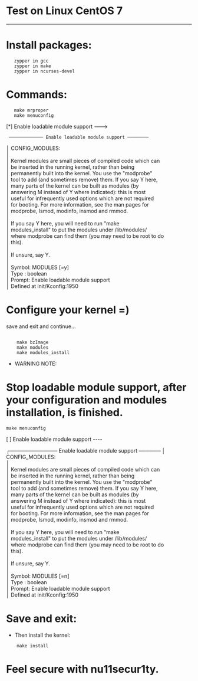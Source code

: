 # Test on Linux CentOS 7

------------------------------------------------------------------
# Install packages:
```
   zypper in gcc
   zypper in make 
   zypper in ncurses-devel
```
# Commands: 
```
   make mrproper
   make menuconfig
```   
   [*] Enable loadable module support  --->  
   
     ───────────── Enable loadable module support ────────
  │ CONFIG_MODULES:                                                                                                                                                                                              
  │                                                                                                                                                                                                              
  │ Kernel modules are small pieces of compiled code which can                                                                                                                                                   
  │ be inserted in the running kernel, rather than being                                                                                                                                                         
  │ permanently built into the kernel.  You use the "modprobe"                                                                                                                                                   
  │ tool to add (and sometimes remove) them.  If you say Y here,                                                                                                                                                 
  │ many parts of the kernel can be built as modules (by                                                                                                                                                         
  │ answering M instead of Y where indicated): this is most                                                                                                                                                      
  │ useful for infrequently used options which are not required                                                                                                                                                  
  │ for booting.  For more information, see the man pages for                                                                                                                                                    
  │ modprobe, lsmod, modinfo, insmod and rmmod.                                                                                                                                                                  
  │                                                                                                                                                                                                              
  │ If you say Y here, you will need to run "make                                                                                                                                                                
  │ modules_install" to put the modules under /lib/modules/                                                                                                                                                      
  │ where modprobe can find them (you may need to be root to do                                                                                                                                                  
  │ this).                                                                                                                                                                                                       
  │                                                                                                                                                                                                              
  │ If unsure, say Y.                                                                                                                                                                                            
  │                                                                                                                                                                                                              
  │ Symbol: MODULES [=y]                                                                                                                                                                                         
  │ Type  : boolean                                                                                                                                                                                              
  │ Prompt: Enable loadable module support                                                                                                                                                                       
  │   Defined at init/Kconfig:1950    
 
 # Configure your kernel =)
 
   save and exit and continue...  
```

    make bzImage
    make modules
    make modules_install
```
  - WARNING NOTE:   

   # Stop loadable module support, after your configuration and modules installation, is finished.
   
   ```
   make menuconfig
   ```
   [ ] Enable loadable module support  ----  


  ┌───────────── Enable loadable module support ──────
  │ CONFIG_MODULES:                                                                                                                                                                                              
  │                                                                                                                                                                                                              
  │ Kernel modules are small pieces of compiled code which can                                                                                                                                                   
  │ be inserted in the running kernel, rather than being                                                                                                                                                         
  │ permanently built into the kernel.  You use the "modprobe"                                                                                                                                                   
  │ tool to add (and sometimes remove) them.  If you say Y here,                                                                                                                                                 
  │ many parts of the kernel can be built as modules (by                                                                                                                                                         
  │ answering M instead of Y where indicated): this is most                                                                                                                                                      
  │ useful for infrequently used options which are not required                                                                                                                                                  
  │ for booting.  For more information, see the man pages for                                                                                                                                                    
  │ modprobe, lsmod, modinfo, insmod and rmmod.                                                                                                                                                                  
  │                                                                                                                                                                                                              
  │ If you say Y here, you will need to run "make                                                                                                                                                                
  │ modules_install" to put the modules under /lib/modules/                                                                                                                                                      
  │ where modprobe can find them (you may need to be root to do                                                                                                                                                  
  │ this).                                                                                                                                                                                                       
  │                                                                                                                                                                                                              
  │ If unsure, say Y.                                                                                                                                                                                            
  │                                                                                                                                                                                                              
  │ Symbol: MODULES [=n]                                                                                                                                                                                         
  │ Type  : boolean                                                                                                                                                                                              
  │ Prompt: Enable loadable module support                                                                                                                                                                       
  │   Defined at init/Kconfig:1950 
  
# Save and exit:
- Then install the kernel:
```
    make install
```
  # Feel secure with nu11secur1ty.



